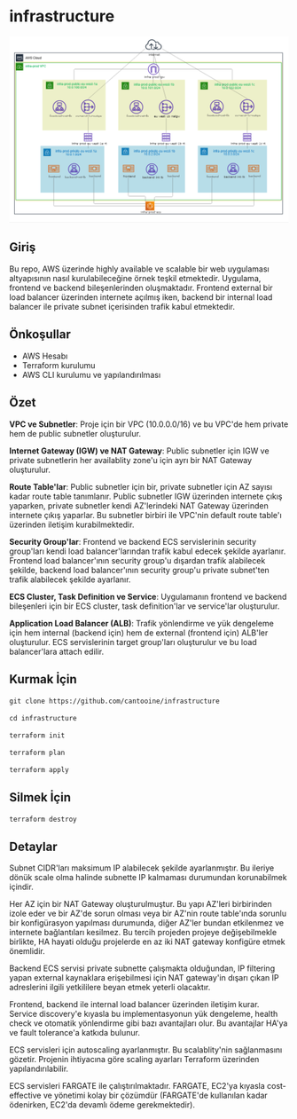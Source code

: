 # infrastructure

![Örnek Resim](https://github.com/Cantooine/infrastructure/blob/master/diagram.png)
## Giriş
Bu repo, AWS üzerinde highly available ve scalable bir web uygulaması altyapısının nasıl kurulabileceğine örnek teşkil etmektedir. Uygulama, frontend ve backend bileşenlerinden oluşmaktadır. Frontend external bir load balancer üzerinden internete açılmış iken, backend bir internal load balancer ile private subnet içerisinden trafik kabul etmektedir.

## Önkoşullar
* AWS Hesabı
* Terraform kurulumu
* AWS CLI kurulumu ve yapılandırılması

## Özet
**VPC ve Subnetler**: Proje için bir VPC (10.0.0.0/16) ve bu VPC'de hem private hem de public subnetler oluşturulur.

**Internet Gateway (IGW) ve NAT Gateway**: Public subnetler için IGW ve private subnetlerin her availablity zone'u için ayrı bir NAT Gateway oluşturulur.

**Route Table'lar**: Public subnetler için bir, private subnetler için AZ sayısı kadar route table tanımlanır. Public subnetler IGW üzerinden internete çıkış yaparken, private subnetler kendi AZ'lerindeki NAT Gateway üzerinden internete çıkış yaparlar. Bu subnetler birbiri ile VPC'nin default route table'ı üzerinden iletişim kurabilmektedir.

**Security Group'lar**: Frontend ve backend ECS servislerinin security group'ları kendi load balancer'larından trafik kabul edecek şekilde ayarlanır. Frontend load balancer'ının security group'u dışardan trafik alabilecek şekilde, backend load balancer'ının security group'u private subnet'ten trafik alabilecek şekilde ayarlanır.

**ECS Cluster, Task Definition ve Service**: Uygulamanın frontend ve backend bileşenleri için bir ECS cluster, task definition'lar ve service'lar oluşturulur.

**Application Load Balancer (ALB)**: Trafik yönlendirme ve yük dengeleme için hem internal (backend için) hem de external (frontend için) ALB'ler oluşturulur. ECS servislerinin target group'ları oluşturulur ve bu load balancer'lara attach edilir.

## Kurmak İçin

`git clone https://github.com/cantooine/infrastructure`

`cd infrastructure`

`terraform init`

`terraform plan`

`terraform apply`

## Silmek İçin

`terraform destroy`

## Detaylar

Subnet CIDR'ları maksimum IP alabilecek şekilde ayarlanmıştır. Bu ileriye dönük scale olma halinde subnette IP kalmaması durumundan korunabilmek içindir.

Her AZ için bir NAT Gateway oluşturulmuştur. Bu yapı AZ'leri birbirinden izole eder ve bir AZ'de sorun olması veya bir AZ'nin route table'ında sorunlu bir konfigürasyon yapılması durumunda, diğer AZ'ler bundan etkilenmez ve internete bağlantıları kesilmez. Bu tercih projeden projeye değişebilmekle birlikte, HA hayati olduğu projelerde en az iki NAT gateway konfigüre etmek önemlidir.

Backend ECS servisi private subnette çalışmakta olduğundan, IP filtering yapan external kaynaklara erişebilmesi için NAT gateway'in dışarı çıkan IP adreslerini ilgili yetkililere beyan etmek yeterli olacaktır.

Frontend, backend ile internal load balancer üzerinden iletişim kurar. Service discovery'e kıyasla bu implementasyonun yük dengeleme, health check ve otomatik yönlendirme gibi bazı avantajları olur. Bu avantajlar HA'ya ve fault tolerance'a katkıda bulunur.

ECS servisleri için autoscaling ayarlanmıştır. Bu scalablity'nin sağlanmasını gözetir. Projenin ihtiyacına göre scaling ayarları Terraform üzerinden yapılandırılabilir.

ECS servisleri FARGATE ile çalıştırılmaktadır. FARGATE, EC2'ya kıyasla cost-effective ve yönetimi kolay bir çözümdür (FARGATE'de kullanılan kadar ödenirken, EC2'da devamlı ödeme gerekmektedir).
